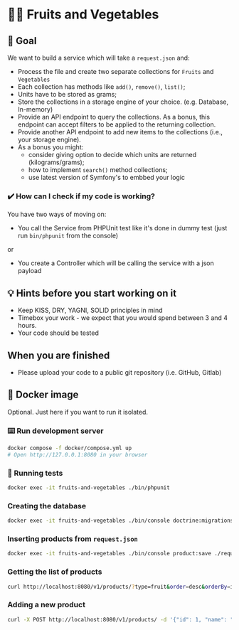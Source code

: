 # 🍎🥕 Fruits and Vegetables

## 🎯 Goal
We want to build a service which will take a `request.json` and:
* Process the file and create two separate collections for `Fruits` and `Vegetables`
* Each collection has methods like `add()`, `remove()`, `list()`;
* Units have to be stored as grams;
* Store the collections in a storage engine of your choice. (e.g. Database, In-memory)
* Provide an API endpoint to query the collections. As a bonus, this endpoint can accept filters to be applied to the returning collection.
* Provide another API endpoint to add new items to the collections (i.e., your storage engine).
* As a bonus you might:
  * consider giving option to decide which units are returned (kilograms/grams);
  * how to implement `search()` method collections;
  * use latest version of Symfony's to embbed your logic 

### ✔️ How can I check if my code is working?
You have two ways of moving on:
* You call the Service from PHPUnit test like it's done in dummy test (just run `bin/phpunit` from the console)

or

* You create a Controller which will be calling the service with a json payload

## 💡 Hints before you start working on it
* Keep KISS, DRY, YAGNI, SOLID principles in mind
* Timebox your work - we expect that you would spend between 3 and 4 hours.
* Your code should be tested

## When you are finished
* Please upload your code to a public git repository (i.e. GitHub, Gitlab)

## 🐳 Docker image
Optional. Just here if you want to run it isolated.

### ⌨️ Run development server
```bash
docker compose -f docker/compose.yml up
# Open http://127.0.0.1:8080 in your browser
```

### 🛂 Running tests
```bash
docker exec -it fruits-and-vegetables ./bin/phpunit
```

### Creating the database
```bash
docker exec -it fruits-and-vegetables ./bin/console doctrine:migrations:migrate
```

### Inserting products from `request.json`
```bash
docker exec -it fruits-and-vegetables ./bin/console product:save ./request.json
```

### Getting the list of products
```bash
curl http://localhost:8080/v1/products/?type=fruit&order=desc&orderBy=id&unit=kg
```

### Adding a new product
```bash
curl -X POST http://localhost:8080/v1/products/ -d '{"id": 1, "name": "Watermelon", "type": "vegetable", "quantity": 1.5, "unit": "kg"}' -H "Content-Type: application/json"
```
